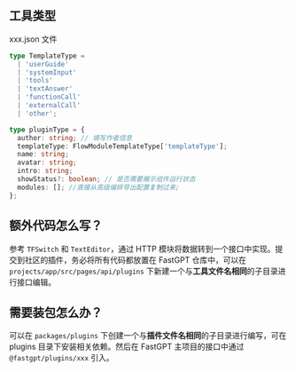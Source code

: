 ## 工具类型

xxx.json 文件

```ts
type TemplateType =
  | 'userGuide'
  | 'systemInput'
  | 'tools'
  | 'textAnswer'
  | 'functionCall'
  | 'externalCall'
  | 'other';

type pluginType = {
  author: string; // 填写作者信息
  templateType: FlowModuleTemplateType['templateType'];
  name: string;
  avatar: string;
  intro: string;
  showStatus?: boolean; // 是否需要展示组件运行状态
  modules: []; //直接从高级编排导出配置复制过来;
};
```

## 额外代码怎么写？

参考 `TFSwitch` 和 `TextEditor`，通过 HTTP 模块将数据转到一个接口中实现。提交到社区的插件，务必将所有代码都放置在 FastGPT 仓库中，可以在 `projects/app/src/pages/api/plugins` 下新建一个与**工具文件名相同**的子目录进行接口编辑。

## 需要装包怎么办？

可以在 `packages/plugins` 下创建一个与**插件文件名相同**的子目录进行编写，可在 plugins 目录下安装相关依赖。然后在 FastGPT 主项目的接口中通过 `@fastgpt/plugins/xxx` 引入。
